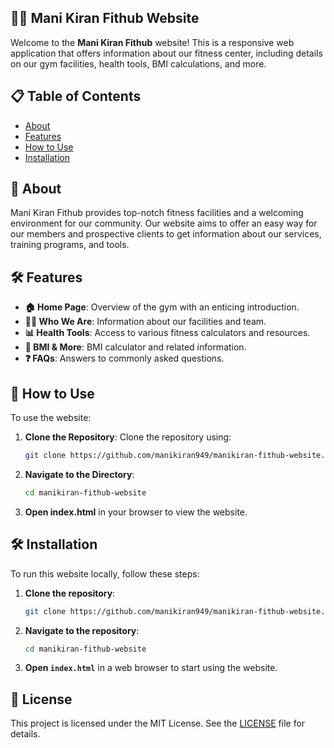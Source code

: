## 🏋️‍♂️ Mani Kiran Fithub Website

Welcome to the **Mani Kiran Fithub** website! This is a responsive web application that offers information about our fitness center, including details on our gym facilities, health tools, BMI calculations, and more.

## 📋 Table of Contents

- [About](#about)
- [Features](#features)
- [How to Use](#how-to-use)
- [Installation](#installation)

## 🧐 About

Mani Kiran Fithub provides top-notch fitness facilities and a welcoming environment for our community. Our website aims to offer an easy way for our members and prospective clients to get information about our services, training programs, and tools.

## 🛠 Features

- **🏠 Home Page**: Overview of the gym with an enticing introduction.
- **🏋️‍♂️ Who We Are**: Information about our facilities and team.
- **📊 Health Tools**: Access to various fitness calculators and resources.
- **🛑 BMI & More**: BMI calculator and related information.
- **❓ FAQs**: Answers to commonly asked questions.

## 🔧 How to Use

To use the website:

1. **Clone the Repository**: Clone the repository using:
   ```bash
   git clone https://github.com/manikiran949/manikiran-fithub-website.git
   ```

2. **Navigate to the Directory**: 
   ```bash
   cd manikiran-fithub-website
   ```

3. **Open index.html** in your browser to view the website.


## 🛠 Installation

To run this website locally, follow these steps:

1. **Clone the repository**: 
   ```bash
   git clone https://github.com/manikiran949/manikiran-fithub-website.git
   ```

2. **Navigate to the repository**: 
   ```bash
   cd manikiran-fithub-website
   ```

3. **Open `index.html`** in a web browser to start using the website.

## 📝 License

This project is licensed under the MIT License. See the [LICENSE](LICENSE) file for details.
```
